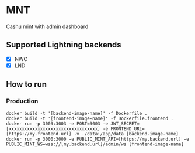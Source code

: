 # MNT

Cashu mint with admin dashboard

## Supported Lightning backends

* [x] NWC
* [x] LND

## How to run

### Production

```
docker build -t '[backend-image-name]' -f Dockerfile .
docker build -t '[frontend-image-name]' -f Dockerfile.frontend .
docker run -p 3003:3003 -e PORT=3003 -e JWT_SECRET=[xxxxxxxxxxxxxxxxxxxxxxxxxxxxxxxxxx] -e FRONTEND_URL=[https://my.frontend.url] -v ./data:/app/data [backend-image-name]
docker run -p 3000:3000 -e PUBLIC_MINT_API=[https://my.backend.url] -e PUBLIC_MINT_WS=wss://[my.backend.url]/admin/ws [frontend-image-name]
```